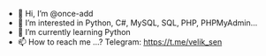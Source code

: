 - 👋 Hi, I’m @once-add
- 👀 I’m interested in Python, C#, MySQL, SQL, PHP, PHPMyAdmin...
- 🌱 I’m currently learning Python
- 📫 How to reach me ...? Telegram: https://t.me/velik_sen

<!---
once-add/once-add is a ✨ special ✨ repository because its `README.md` (this file) appears on your GitHub profile.
You can click the Preview link to take a look at your changes.
--->
